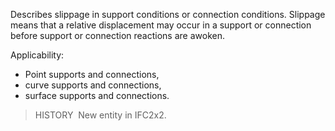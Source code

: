 Describes slippage in support conditions or connection conditions. Slippage means that a relative displacement may occur in a support or connection before support or connection reactions are awoken.

Applicability:

* Point supports and connections,
* curve supports and connections,
* surface supports and connections.

> HISTORY&nbsp; New entity in IFC2x2.